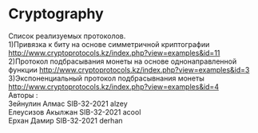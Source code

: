 # Cryptography
Список реализуемых протоколов.  
1)Привязка к биту на основе симметричной криптографии http://www.cryptoprotocols.kz/index.php?view=examples&id=11  
2)Протокол подбрасывания монеты на основе однонаправленной функции  http://www.cryptoprotocols.kz/index.php?view=examples&id=3  
3)Экспоненциальный протокол подбрасывнания монеты  http://www.cryptoprotocols.kz/index.php?view=examples&id=4  
Авторы :  
Зейнулин Алмас SIB-32-2021 alzey  
Елеусизов Акылжан SIB-32-2021 acool  
Ерхан Дамир SIB-32-2021 derhan  

